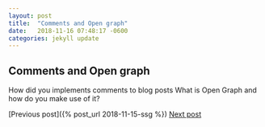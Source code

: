 ```yaml
---
layout: post
title:  "Comments and Open graph"
date:   2018-11-16 07:48:17 -0600
categories: jekyll update
---
```

<h2>Comments and Open graph</h2>
How did you implements comments to blog posts
What is Open Graph and how do you make use of it?

[Previous post]({% post_url 2018-11-15-ssg %})
<a href="http://localhost:4000/jekyll/update/2018/11/17/pre-compiling-css.html" class="next">Next post</a>
